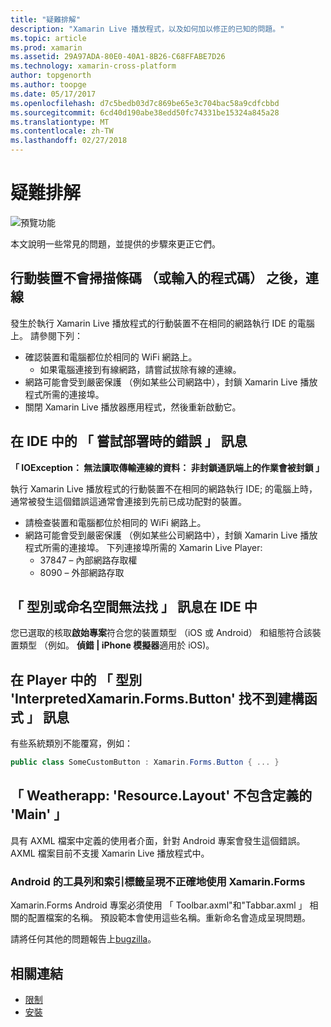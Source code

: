 ```yaml
---
title: "疑難排解"
description: "Xamarin Live 播放程式，以及如何加以修正的已知的問題。"
ms.topic: article
ms.prod: xamarin
ms.assetid: 29A97ADA-80E0-40A1-8B26-C68FFABE7D26
ms.technology: xamarin-cross-platform
author: topgenorth
ms.author: toopge
ms.date: 05/17/2017
ms.openlocfilehash: d7c5bedb03d7c869be65e3c704bac58a9cdfcbbd
ms.sourcegitcommit: 6cd40d190abe38edd50fc74331be15324a845a28
ms.translationtype: MT
ms.contentlocale: zh-TW
ms.lasthandoff: 02/27/2018
---
```

# <a name="troubleshooting"></a>疑難排解

![預覽功能](~/media/shared/preview.png)

本文說明一些常見的問題，並提供的步驟來更正它們。


## <a name="mobile-device-does-not-connect-after-scanning-barcode-or-entering-code"></a>行動裝置不會掃描條碼 （或輸入的程式碼） 之後，連線

發生於執行 Xamarin Live 播放程式的行動裝置不在相同的網路執行 IDE 的電腦上。 請參閱下列：

- 確認裝置和電腦都位於相同的 WiFi 網路上。
  - 如果電腦連接到有線網路，請嘗試拔除有線的連線。
- 網路可能會受到嚴密保護 （例如某些公司網路中），封鎖 Xamarin Live 播放程式所需的連接埠。
- 關閉 Xamarin Live 播放器應用程式，然後重新啟動它。


## <a name="error-while-trying-to-deploy-message-in-ide"></a>在 IDE 中的 「 嘗試部署時的錯誤 」 訊息

**「 IOException： 無法讀取傳輸連線的資料： 非封鎖通訊端上的作業會被封鎖 」**

執行 Xamarin Live 播放程式的行動裝置不在相同的網路執行 IDE; 的電腦上時，通常被發生這個錯誤這通常會連接到先前已成功配對的裝置。

* 請檢查裝置和電腦都位於相同的 WiFi 網路上。
* 網路可能會受到嚴密保護 （例如某些公司網路中），封鎖 Xamarin Live 播放程式所需的連接埠。 下列連接埠所需的 Xamarin Live Player:
  * 37847 – 內部網路存取權 
  * 8090 – 外部網路存取

## <a name="type-or-namespace-cannot-be-found-message-in-ide"></a>「 型別或命名空間無法找 」 訊息在 IDE 中

您已選取的核取**啟始專案**符合您的裝置類型 （iOS 或 Android） 和組態符合該裝置類型 （例如。 **偵錯 | iPhone 模擬器**適用於 iOS)。

## <a name="constructor-on-type-interpretedxamarinformsbutton-not-found-message-in-player"></a>在 Player 中的 「 型別 'InterpretedXamarin.Forms.Button' 找不到建構函式 」 訊息

有些系統類別不能覆寫，例如：

```csharp
public class SomeCustomButton : Xamarin.Forms.Button { ... }
```

## <a name="mainactivitycs-resourcelayout-does-not-contain-a-definition-for-main"></a>「 Weatherapp: 'Resource.Layout' 不包含定義的 'Main' 」

具有 AXML 檔案中定義的使用者介面，針對 Android 專案會發生這個錯誤。
AXML 檔案目前不支援 Xamarin Live 播放程式中。

### <a name="android-toolbar-and-tabs-render-incorrectly-using-xamarinforms"></a>Android 的工具列和索引標籤呈現不正確地使用 Xamarin.Forms

Xamarin.Forms Android 專案必須使用 「 Toolbar.axml"和"Tabbar.axml 」 相關的配置檔案的名稱。 預設範本會使用這些名稱。重新命名會造成呈現問題。


請將任何其他的問題報告上[bugzilla](https://aka.ms/live-player-report-issue)。


## <a name="related-links"></a>相關連結

- [限制](~/tools/live-player/limitations.md)
- [安裝](~/tools/live-player/install.md)
